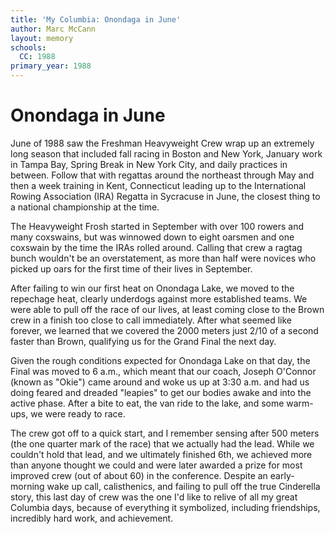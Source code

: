 ```yaml
---
title: 'My Columbia: Onondaga in June'
author: Marc McCann
layout: memory
schools:
  CC: 1988
primary_year: 1988
---
```

# Onondaga in June

June of 1988 saw the Freshman Heavyweight Crew wrap up an extremely long season that included fall racing in Boston and New York, January work in Tampa Bay, Spring Break in New York City, and daily practices in between.  Follow that with regattas around the northeast through May and then a week training in Kent, Connecticut leading up to the International Rowing Association (IRA) Regatta in Sycracuse in June, the closest thing to a national championship at the time.

The Heavyweight Frosh started in September with over 100 rowers and many coxswains, but was winnowed down to eight oarsmen and one coxswain by the time the IRAs rolled around.  Calling that crew a ragtag bunch wouldn't be an overstatement, as more than half were novices who picked up oars for the first time of their lives in September.

After failing to win our first heat on Onondaga Lake, we moved to the repechage heat, clearly underdogs against more established teams.  We were able to pull off the race of our lives, at least coming close to the Brown crew in a finish too close to call immediately.  After what seemed like forever, we learned that we covered the 2000 meters just 2/10 of a second faster than Brown, qualifying us for the Grand Final the next day.

Given the rough conditions expected for Onondaga Lake on that day, the Final was moved to 6 a.m., which meant that our coach, Joseph O'Connor (known as "Okie") came around and woke us up at 3:30 a.m. and had us doing feared and dreaded "leapies" to get our bodies awake and into the active phase.  After a bite to eat, the van ride to the lake, and some warm-ups, we were ready to race.

The crew got off to a quick start, and I remember sensing after 500 meters (the one quarter mark of the race) that we actually had the lead.  While we couldn't hold that lead, and we ultimately finished 6th, we achieved more than anyone thought we could and were later awarded a prize for most improved crew (out of about 60) in the conference.  Despite an early-morning wake up call, calisthenics, and failing to pull off the true Cinderella story, this last day of crew was the one I'd like to relive of all my great Columbia days, because of everything it symbolized, including friendships, incredibly hard work, and achievement.
